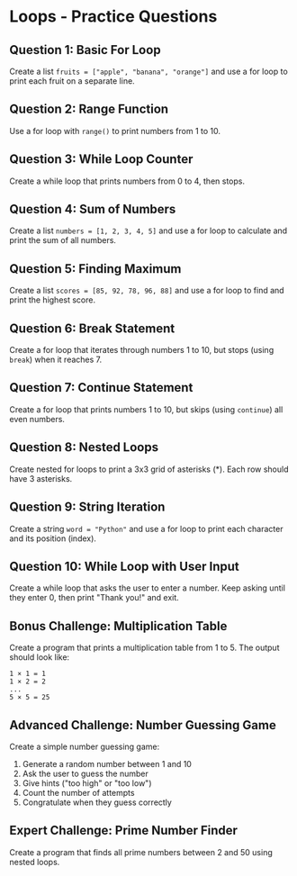# Loops - Practice Questions

## Question 1: Basic For Loop
Create a list `fruits = ["apple", "banana", "orange"]` and use a for loop to print each fruit on a separate line.


## Question 2: Range Function
Use a for loop with `range()` to print numbers from 1 to 10.


## Question 3: While Loop Counter
Create a while loop that prints numbers from 0 to 4, then stops.


## Question 4: Sum of Numbers
Create a list `numbers = [1, 2, 3, 4, 5]` and use a for loop to calculate and print the sum of all numbers.


## Question 5: Finding Maximum
Create a list `scores = [85, 92, 78, 96, 88]` and use a for loop to find and print the highest score.


## Question 6: Break Statement
Create a for loop that iterates through numbers 1 to 10, but stops (using `break`) when it reaches 7.


## Question 7: Continue Statement
Create a for loop that prints numbers 1 to 10, but skips (using `continue`) all even numbers.


## Question 8: Nested Loops
Create nested for loops to print a 3x3 grid of asterisks (*). Each row should have 3 asterisks.


## Question 9: String Iteration
Create a string `word = "Python"` and use a for loop to print each character and its position (index).


## Question 10: While Loop with User Input
Create a while loop that asks the user to enter a number. Keep asking until they enter 0, then print "Thank you!" and exit.


## Bonus Challenge: Multiplication Table
Create a program that prints a multiplication table from 1 to 5. The output should look like:
```
1 × 1 = 1
1 × 2 = 2
...
5 × 5 = 25
```


## Advanced Challenge: Number Guessing Game
Create a simple number guessing game:
1. Generate a random number between 1 and 10
2. Ask the user to guess the number
3. Give hints ("too high" or "too low")
4. Count the number of attempts
5. Congratulate when they guess correctly


## Expert Challenge: Prime Number Finder
Create a program that finds all prime numbers between 2 and 50 using nested loops.

